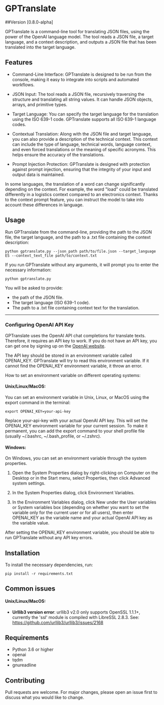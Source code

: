 
# GPTranslate

##Version [0.8.0-alpha]

GPTranslate is a command-line tool for translating JSON files, using the power of the OpenAI language model. The tool reads a JSON file, a target language, and a context description, and outputs a JSON file that has been translated into the target language.

## Features

- Command-Line Interface: GPTranslate is designed to be run from the console, making it easy to integrate into scripts and automated workflows.

- JSON Input: The tool reads a JSON file, recursively traversing the structure and translating all string values. It can handle JSON objects, arrays, and primitive types.

- Target Language: You can specify the target language for the translation using the ISO 639-1 code. GPTranslate supports all ISO 639-1 language codes.

- Contextual Translation: Along with the JSON file and target language, you can also provide a description of the technical context. This context can include the type of language, technical words, language context, and even forced translations or the meaning of specific acronyms. This helps ensure the accuracy of the translations.

- Prompt Injection Protection: GPTranslate is designed with protection against prompt injection, ensuring that the integrity of your input and output data is maintained.

In some languages, the translation of a word can change significantly depending on the context. For example, the word "load" could be translated differently in a logistics context compared to an electronics context. Thanks to the context prompt feature, you can instruct the model to take into account these differences in language.

## Usage

Run GPTranslate from the command-line, providing the path to the JSON file, the target language, and the path to a .txt file containing the context description:

`python gptranslate.py --json_path path/to/file.json --target_language ES --context_text_file path/to/context.txt`

If you run GPTranslate without any arguments, it will prompt you to enter the necessary information:

`python gptranslate.py`

You will be asked to provide:

- the path of the JSON file.
- The target language (ISO 639-1 code).
- The path to a .txt file containing context text for the translation.

---
### Configuring OpenAI API Key

GPTranslate uses the OpenAI API chat completions for translate texts. Therefore, it requires an API key to work. If you do not have an API key, you can get one by signing up on the [OpenAI website](https://platform.openai.com/signup).

The API key should be stored in an environment variable called OPENAI_KEY. GPTranslate will try to read this environment variable. If it cannot find the OPENAI_KEY environment variable, it throw an error.

How to set an environment variable on different operating systems:

#### Unix/Linux/MacOS:

You can set an environment variable in Unix, Linux, or MacOS using the export command in the terminal:

`export OPENAI_KEY=your-api-key`

Replace your-api-key with your actual OpenAI API key. This will set the OPENAI_KEY environment variable for your current session. To make it permanent, you can add the export command to your shell profile file (usually ~/.bashrc, ~/.bash_profile, or ~/.zshrc).

#### Windows:

On Windows, you can set an environment variable through the system properties.

1. Open the System Properties dialog by right-clicking on Computer on the Desktop or in the Start menu, select Properties, then click Advanced system settings.

2. In the System Properties dialog, click Environment Variables.

3. In the Environment Variables dialog, click New under the User variables or System variables box (depending on whether you want to set the variable only for the current user or for all users), then enter OPENAI_KEY as the variable name and your actual OpenAI API key as the variable value.

After setting the OPENAI_KEY environment variable, you should be able to run GPTranslate without any API key errors.

## Installation

To install the necessary dependencies, run:

`pip install -r requirements.txt`

## Common issues

#### Unix/Linux/MacOS:

- **Urllib3 version error**: 
urllib3 v2.0 only supports OpenSSL 1.1.1+, currently the 'ssl' module is compiled with LibreSSL 2.8.3. 
See: https://github.com/urllib3/urllib3/issues/2168




## Requirements

- Python 3.6 or higher
- openai
- tqdm
- gnureadline


## Contributing

Pull requests are welcome. For major changes, please open an issue first to discuss what you would like to change.